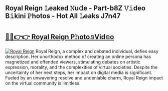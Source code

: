 ## Royal Reign 𝙻eaked 𝙽u𝚍e - Part-b8Z 𝚅𝚒deo B𝚒kini 𝙿hotos - Hot All 𝙻eaks J7n47

# <h2><a href="http://ld0827g.urlbe.top/?page=Royal+Reign">🔗🔗👉👉 Royal Reign P𝚑oto𝚜Vid𝚎o</a></h2>

[![Royal Reign](https://i.imgur.com/eBuTRDB.gif)](http://ld0827g.urlbe.top/?page=Royal+Reign)
Royal Reign, a complex and debated individual, defies easy description. Her unorthodox method of creating an online persona has magnetized and offended viewers, stimulating debates on artistic expression, morality, and the complexities of virtual societies. Despite the uncertainty of her next steps, her impact on digital media is significant. Fueled by an unwavering resolve and undeniable charm, Royal Reign impact on the virtual community is limitless.
